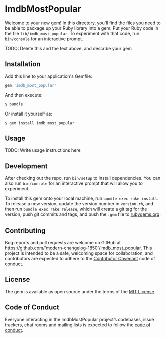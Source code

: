# ImdbMostPopular

Welcome to your new gem! In this directory, you'll find the files you need to be able to package up your Ruby library into a gem. Put your Ruby code in the file `lib/imdb_most_popular`. To experiment with that code, run `bin/console` for an interactive prompt.

TODO: Delete this and the text above, and describe your gem

## Installation

Add this line to your application's Gemfile:

```ruby
gem 'imdb_most_popular'
```

And then execute:

    $ bundle

Or install it yourself as:

    $ gem install imdb_most_popular

## Usage

TODO: Write usage instructions here

## Development

After checking out the repo, run `bin/setup` to install dependencies. You can also run `bin/console` for an interactive prompt that will allow you to experiment.

To install this gem onto your local machine, run `bundle exec rake install`. To release a new version, update the version number in `version.rb`, and then run `bundle exec rake release`, which will create a git tag for the version, push git commits and tags, and push the `.gem` file to [rubygems.org](https://rubygems.org).

## Contributing

Bug reports and pull requests are welcome on GitHub at https://github.com/'modern-changelog-1850'/imdb_most_popular. This project is intended to be a safe, welcoming space for collaboration, and contributors are expected to adhere to the [Contributor Covenant](http://contributor-covenant.org) code of conduct.

## License

The gem is available as open source under the terms of the [MIT License](https://opensource.org/licenses/MIT).

## Code of Conduct

Everyone interacting in the ImdbMostPopular project’s codebases, issue trackers, chat rooms and mailing lists is expected to follow the [code of conduct](https://github.com/'modern-changelog-1850'/imdb_most_popular/blob/master/CODE_OF_CONDUCT.md).

